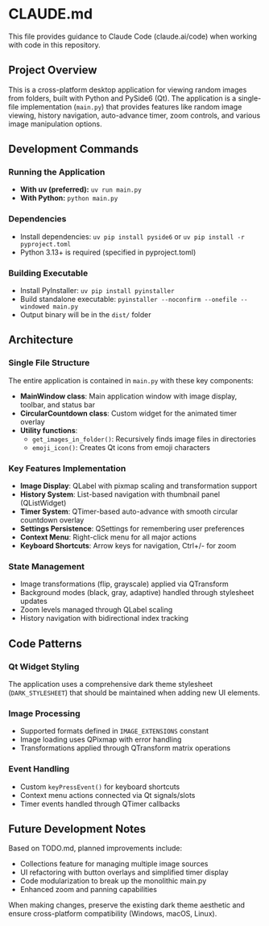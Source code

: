 # CLAUDE.md

This file provides guidance to Claude Code (claude.ai/code) when working with code in this repository.

## Project Overview

This is a cross-platform desktop application for viewing random images from folders, built with Python and PySide6 (Qt). The application is a single-file implementation (`main.py`) that provides features like random image viewing, history navigation, auto-advance timer, zoom controls, and various image manipulation options.

## Development Commands

### Running the Application
- **With uv (preferred):** `uv run main.py`
- **With Python:** `python main.py`

### Dependencies
- Install dependencies: `uv pip install pyside6` or `uv pip install -r pyproject.toml`
- Python 3.13+ is required (specified in pyproject.toml)

### Building Executable
- Install PyInstaller: `uv pip install pyinstaller`
- Build standalone executable: `pyinstaller --noconfirm --onefile --windowed main.py`
- Output binary will be in the `dist/` folder

## Architecture

### Single File Structure
The entire application is contained in `main.py` with these key components:

- **MainWindow class**: Main application window with image display, toolbar, and status bar
- **CircularCountdown class**: Custom widget for the animated timer overlay
- **Utility functions**: 
  - `get_images_in_folder()`: Recursively finds image files in directories
  - `emoji_icon()`: Creates Qt icons from emoji characters

### Key Features Implementation
- **Image Display**: QLabel with pixmap scaling and transformation support
- **History System**: List-based navigation with thumbnail panel (QListWidget)
- **Timer System**: QTimer-based auto-advance with smooth circular countdown overlay
- **Settings Persistence**: QSettings for remembering user preferences
- **Context Menu**: Right-click menu for all major actions
- **Keyboard Shortcuts**: Arrow keys for navigation, Ctrl+/- for zoom

### State Management
- Image transformations (flip, grayscale) applied via QTransform
- Background modes (black, gray, adaptive) handled through stylesheet updates
- Zoom levels managed through QLabel scaling
- History navigation with bidirectional index tracking

## Code Patterns

### Qt Widget Styling
The application uses a comprehensive dark theme stylesheet (`DARK_STYLESHEET`) that should be maintained when adding new UI elements.

### Image Processing
- Supported formats defined in `IMAGE_EXTENSIONS` constant
- Image loading uses QPixmap with error handling
- Transformations applied through QTransform matrix operations

### Event Handling
- Custom `keyPressEvent()` for keyboard shortcuts
- Context menu actions connected via Qt signals/slots
- Timer events handled through QTimer callbacks

## Future Development Notes

Based on TODO.md, planned improvements include:
- Collections feature for managing multiple image sources
- UI refactoring with button overlays and simplified timer display
- Code modularization to break up the monolithic main.py
- Enhanced zoom and panning capabilities

When making changes, preserve the existing dark theme aesthetic and ensure cross-platform compatibility (Windows, macOS, Linux).